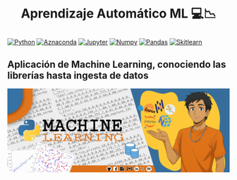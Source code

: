 # <p align="center"> Aprendizaje Automático ML 💻📉</p>

[![Python](https://img.shields.io/badge/Python-V3.10.18-%233776AB?style=for-the-badge&logo=python&logoColor=white&labelColor=101010)](https://www.python.org/downloads/release/python-31014/)
[![Aznaconda](https://img.shields.io/badge/Anaconda-V2.6.6-%2344A833?style=for-the-badge&logo=anaconda&logoColor=white&labelColor=101010)]()
[![Jupyter](https://img.shields.io/badge/jupyter%20notebook-V7.3.2-%23F37626?style=for-the-badge&logo=jupyter&logoColor=white&labelColor=101010)]()
[![Numpy](https://img.shields.io/badge/Numpy-V2.2.5-%23013243?style=for-the-badge&logo=numpy&logoColor=white&labelColor=101010)]()
[![Pandas](https://img.shields.io/badge/Pandas-V2.2.3-%23150458?style=for-the-badge&logo=pandas&logoColor=white&labelColor=101010)]()
[![Skitlearn](https://img.shields.io/badge/Scikit%20learn-V1.6.1-%23F7931E?style=for-the-badge&logo=scikit-learn&logoColor=white&labelColor=101010)]()

## Aplicación de Machine Learning, conociendo las librerías hasta ingesta de datos

![](./src/portada.jpg)